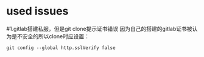 used issues
=========
#1.gitlab搭建私服，但是git clone提示证书错误
因为自己的搭建的gitlab证书被认为是不安全的所以clone时应设置：

	git config --global http.sslVerify false